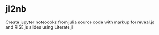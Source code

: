 # jl2nb
Create jupyter notebooks from julia source code with markup for reveal.js and RISE.js slides using Literate.jl
